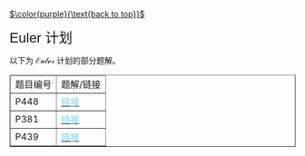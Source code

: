 [$\color{purple}{\text{back to top}}$](https://cyn2006.github.io/main.html)

<div algin="left">
    <font size="5" style="font-family:'Trebuchet MS','Lucida Sans Unicode','Lucida Grande','Lucida Sans',Arial,sans-serif">
        Euler 计划
    </font>
</div>

以下为 $\mathcal{Euler}$ 计划的部分题解。

<div>
    <body>
        <table border="1">
            <thead>
                <tr>
                    <td>题目编号</td><td>题解/链接</td>
                </tr>
            </thead>
            <tr>
                <td> P448 </td>
                <td>
                    <a href="https://www.luogu.com.cn/blog/stupidcyn/euler-p448">
                        <font color="skyblue">
                            链接
                        </font>
                    </a>
                </td>
            </tr>
            <tr>
                <td> P381 </td>
                <td>
                    <a href="https://www.luogu.com.cn/blog/stupidcyn/euler-p381">
                        <font color="skyblue">
                            链接
                        </font>
                    </a>
                </td>
            </tr>
            <tr>
                <td> P439 </td>
                <td>
                    <a href="https://www.luogu.com.cn/blog/stupidcyn/euler-p439">
                        <font color="skyblue">
                            链接
                        </font>
                    </a>
                </td>
            </tr>
        </table>
    </body>
</div>